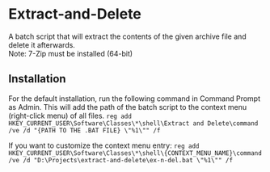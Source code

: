 # Extract-and-Delete

A batch script that will extract the contents of the given archive file and delete it afterwards.  
Note: 7-Zip must be installed (64-bit)

## Installation
For the default installation, run the following command in Command Prompt as Admin. This will add the path of the batch script to the context menu (right-click menu) of all files.
```reg add HKEY_CURRENT_USER\Software\Classes\*\shell\Extract and Delete\command /ve /d "{PATH TO THE .BAT FILE} \"%1\"" /f```   

If you want to customize the context menu entry:
```reg add HKEY_CURRENT_USER\Software\Classes\*\shell\{CONTEXT_MENU_NAME}\command /ve /d "D:\Projects\extract-and-delete\ex-n-del.bat \"%1\"" /f```  

